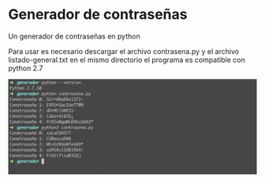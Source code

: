 # Generador de contraseñas
Un generador de contraseñas en python

Para usar es necesario descargar el archivo contrasena.py y el archivo listado-general.txt en el mismo directorio el programa es compatible con python 2.7

![ejemplo](https://github.com/Mature2010/generador-de-contrasenas/blob/master/ejemplo.png)
